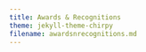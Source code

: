 ```yaml
---
title: Awards & Recognitions
theme: jekyll-theme-chirpy
filename: awardsnrecognitions.md
---
```


<html lang="en">
<head>
    <meta charset="UTF-8">
    <meta name="viewport" content="width=device-width, initial-scale=1.0">
    <title>Awards/Recognitions/Contributions</title>
    <style>
        body {
            font-family: Arial, sans-serif;
        }

        .navbar {
            overflow: hidden;
            background-color: #333;
        }

        .navbar a {
            float: left;
            display: block;
            color: white;
            text-align: center;
            padding: 14px 20px;
            text-decoration: none;
        }

        .navbar a:hover {
            background-color: #ddd;
            color: black;
        }

        .navbar a.active {
            background-color: #04AA6D;
            color: white;
        }

        .award-section {
            margin-top: 20px;
        }
    </style>
</head>
<body>

    <div class="navbar">
        <a class="active" href="https://ray-islam.github.io/">Home</a>
        <a href="https://ray-islam.github.io/book.html">Books</a>
        <a href="https://ray-islam.github.io/conference.html">Conferences</a>
        <a href="https://ray-islam.github.io/awardsnrecognitions.html">Awards & Recognitions</a>
    </div>

    <h2>Awards & Recognitions</h2>
    <ul>
        <li><a href="#award1">Marquis Who's Who 2024-25, Who</a></li>
        <li><a href="#award1"> Nathan and Marvin Goldman/Durham Homes Graduate Award, Canada</a></li>
        <li><a href="#award1"> 1st prize, Highly Qualified Personnel (HQP) poster competition, Canada</a></li>
        <li><a href="#award1">The NSERC Strategic Network Grant for PhD research, Canada</a></li>
        <li><a href="#award1"> Fellowship funded by the US Department of Energy, UK</a></li>
        <li><a href="#award1"> Post Graduate Merit Award, Heriot-Watt University, UK</a></li>
       
       <div id="award1" class="award-section">
   <h3>
<a href="https://www.24-7pressrelease.com/press-release/515473/dr-ray-islam-displays-excellence-in-education-and-technology" target="_blank" style="text-decoration: none; color: #000080;">
    Marquis Who's Who 2024-25, USA
    </a>
</h3>

<p style="color: black; font-family: 'Futura', serif; font-size: 16px;"> 
    "Dr. Ray Islam (Dr. Mohammad Rubyet Islam), a distinguished expert in AI and machine learning ..., has been included in Marquis Who's Who. .... His inclusion in Marquis Who's Who recognizes his notable accomplishments, visibility, and prominence in the field. <a href="https://www.24-7pressrelease.com/press-release/515473/dr-ray-islam-displays-excellence-in-education-and-technology" target="_blank" style="text-decoration: none; color: #000080;"> Read more..."</a>
    </p> 
    <p style="color: black; font-family: 'Futura', serif; font-size: 16px;"> 
        <b>About Marquis Who's Who®:</b> 
        <p>Endorsed by <a href="https://en.wikipedia.org/wiki/Warren_Buffett" target="_blank">Warren Buffett</a> (Berkshire Hathaway), <strong>Marquis Who’s Who®</strong> has been a prestigious biographical resource since 1899, chronicling the achievements of distinguished individuals across politics, business, medicine, law, education, and the arts, serving researchers and professionals worldwide.</p>. The suite of Marquis® publications can be viewed at the official Marquis Who's Who® website, <a href="https://www.marquiswhoswho.com" target="_blank" style="color: black; text-decoration: none;">www.marquiswhoswho.com</a>. 
    </p>
    </div>
